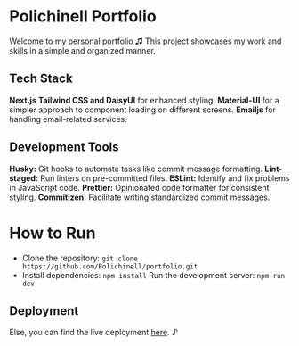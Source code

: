 

# Polichinell Portfolio
Welcome to my personal portfolio ♫ This project showcases my work and skills in a simple and organized manner.

## Tech Stack
**Next.js**
**Tailwind CSS and DaisyUI** for enhanced styling.
**Material-UI** for a simpler approach to component loading on different screens.
**Emailjs** for handling email-related services.


## Development Tools
**Husky:** Git hooks to automate tasks like commit message formatting.
**Lint-staged:** Run linters on pre-committed files.
**ESLint:** Identify and fix problems in JavaScript code.
**Prettier:** Opinionated code formatter for consistent styling.
**Commitizen:** Facilitate writing standardized commit messages.


# How to Run

- Clone the repository: `git clone https://github.com/Polichinell/portfolio.git`
- Install dependencies: `npm install`
Run the development server: `npm run dev`

## Deployment

Else, you can find the live deployment [here](https://polichinell.vercel.app). ♪
